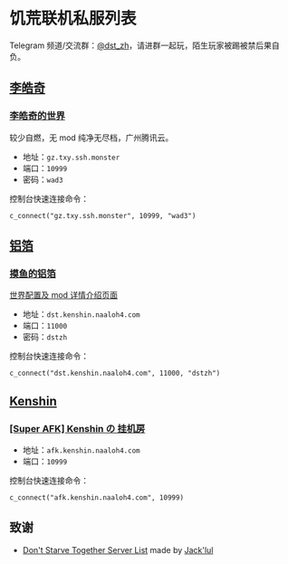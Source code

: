 # 饥荒联机私服列表

Telegram 频道/交流群：[@dst_zh](https://t.me/dst_zh)，请进群一起玩，陌生玩家被踢被禁后果自负。

## [李皓奇](https://t.me/liolok)

### [李皓奇的世界](https://dstserverlist.appspot.com/server/a2b55ff7cad36170d4ba5111fab841a4d6085691)

较少自燃，无 mod 纯净无尽档，广州腾讯云。

- 地址：`gz.txy.ssh.monster`
- 端口：`10999`
- 密码：`wad3`

控制台快速连接命令：

`c_connect("gz.txy.ssh.monster", 10999, "wad3")`

## [铝箔](https://t.me/NaAlOH4)

### [摸鱼的铝箔](https://dstserverlist.appspot.com/server/0484f5bf5fa655136ebdc20da47c708b00d487b7)

[世界配置及 mod 详情介绍页面](./NaAlOH4/server-detail.html)

- 地址：`dst.kenshin.naaloh4.com`
- 端口：`11000`
- 密码：`dstzh`

控制台快速连接命令：

`c_connect("dst.kenshin.naaloh4.com", 11000, "dstzh")`

## [Kenshin](https://t.me/Kenshin51290)

### [[Super AFK] Kenshin の 挂机房](https://dstserverlist.appspot.com/server/82ed8ac03b2686f8d36c125b52e447dca4d0d0b5)

- 地址：`afk.kenshin.naaloh4.com`
- 端口：`10999`

控制台快速连接命令：

`c_connect("afk.kenshin.naaloh4.com", 10999)`

## 致谢

- [Don't Starve Together Server List](https://dstserverlist.appspot.com/) made by [Jack'lul](https://jacklul.github.io/)
